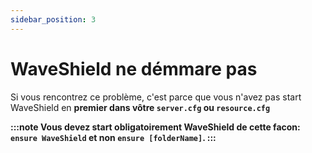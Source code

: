 ```yaml
---
sidebar_position: 3
---
```


# WaveShield ne démmare pas

Si vous rencontrez ce problème, c'est parce que vous n'avez pas start WaveShield en <strong>premier<strong> dans vôtre `server.cfg` ou `resource.cfg`

:::note
Vous devez start <strong>obligatoirement<strong> WaveShield de cette facon: `ensure WaveShield` et non `ensure [folderName]`.
:::

